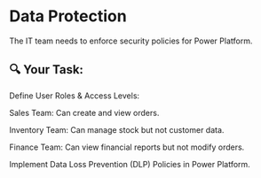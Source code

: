 # Data Protection

The IT team needs to enforce security policies for Power Platform.

## 🔍 Your Task:

Define User Roles & Access Levels:

Sales Team: Can create and view orders.

Inventory Team: Can manage stock but not customer data.

Finance Team: Can view financial reports but not modify orders.

Implement Data Loss Prevention (DLP) Policies in Power Platform.



